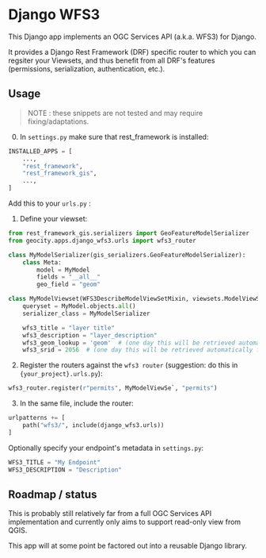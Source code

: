 # Django WFS3

This Django app implements an OGC Services API (a.k.a. WFS3) for Django.

It provides a Django Rest Framework (DRF) specific router to which you can
regsiter your Viewsets, and thus benefit from all DRF's features (permissions,
serialization, authentication, etc.).

## Usage

> NOTE : these snippets are not tested and may require fixing/adaptations.

0. In `settings.py` make sure that rest_framework is installed:

```python
INSTALLED_APPS = [
    ...,
    "rest_framework",
    "rest_framework_gis",
    ...,
]

```

Add this to your `urls.py` :

1. Define your viewset:

```python
from rest_framework_gis.serializers import GeoFeatureModelSerializer
from geocity.apps.django_wfs3.urls import wfs3_router

class MyModelSerializer(gis_serializers.GeoFeatureModelSerializer):
    class Meta:
        model = MyModel
        fields = "__all__"
        geo_field = "geom"

class MyModelViewset(WFS3DescribeModelViewSetMixin, viewsets.ModelViewSet):
    queryset = MyModel.objects.all()
    serializer_class = MyModelSerializer

    wfs3_title = "layer title"
    wfs3_description = "layer_description"
    wfs3_geom_lookup = 'geom'  # (one day this will be retrieved automatically from the serializer)
    wfs3_srid = 2056  # (one day this will be retrieved automatically from the DB field)
```

2. Register the routers against the `wfs3 router` (suggestion: do this in `{your_project}.urls.py`):

```python
wfs3_router.register(r"permits", MyModelViewSe`, "permits")
```

3. In the same file, include the router:

```python
urlpatterns += [
    path("wfs3/", include(django_wfs3.urls))
]
```

Optionally specify your endpoint's metadata in `settings.py`:

```python
WFS3_TITLE = "My Endpoint"
WFS3_DESCRIPTION = "Description"
```

## Roadmap / status

This is probably still relatively far from a full OGC Services API implementation and currently only aims to support read-only view from QGIS.

This app will at some point be factored out into a reusable Django library.
